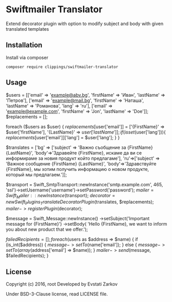 Swiftmailer Translator
======================

Extend decorator plugin with option to modify subject and body with given translated templates

Installation
------------

Install via composer

```
composer require clippings/swiftmailer-translator
```

Usage
-----

 $users = [['email' => 'example@abv.bg', 'firstName' => 'Иван', 'lastName' => 'Петров'],
           ['email' => 'example@mail.bg', 'firstName' => 'Наташа', 'lastName' => 'Романова', 'lang' => 'ru'],
           ['email' => 'example@example.com', 'firstName' => 'Jon', 'lastName' => 'Doe']];
 $replacements = [];
 
 foreach ($users as $user) {
     $replacements[$user['email']] = ['{FirstName}' => $user['firstName'], '{LastName}' => $user['lastName']];
        if (isset($user['lang'])){
            $replacements[$user['email']]['lang'] = $user['lang'];
            }
        }
        
 $translates = ['bg' => ['subject' => 'Важно съобщение за {FirstName} {LastName}',
                    'body'=>'Здравейте {FirstName}, искаме да ви се информираме за новия продукт който предлагаме'],
                'ru'=>['subject' => 'Важное сообщение {FirstName} {LastName}',
                    'body'=>'Здравствуйте {FirstName}, мы хотим получить информацию о новом продукте, который мы предлагаем.']];
                    
$transport = Swift_SmtpTransport::newInstance('smtp.example.com', 465, 'ssl')->setUsername('username')->setPassword('password');
$mailer = Swift_Mailer::newInstance($transport);
$decorator = new Swift_Plugins_TranslateDecoratorPlugin($translates, $replacements);
$mailer->registerPlugin($decorator);

$message = Swift_Message::newInstance()
	->setSubject('Important message for  {FirstName}')
	->setBody(
		'Hello {FirstName}, we want to  inform you about new product that we offer.');

$failedRecipients = [];
foreach ($users as $address => $name) {
	if (is_int($address)) {
		$message->setTo($name['email']);
	} else {
		$message->setTo(array($address['email'] => $name));
	}
	$mailer->send($message, $failedRecipients);
} 

License
-------

Copyright (c) 2016, root Developed by Evstati Zarkov

Under BSD-3-Clause license, read LICENSE file.
